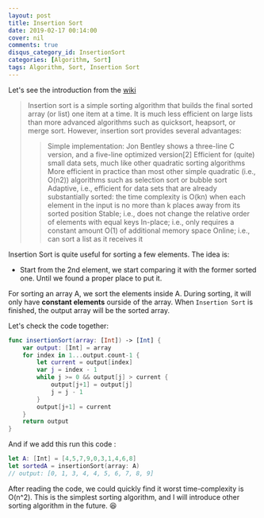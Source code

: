 ```yaml
---
layout: post
title: Insertion Sort
date: 2019-02-17 00:14:00
cover: nil
comments: true
disqus_category_id: InsertionSort
categories: [Algorithm, Sort]
tags: Algorithm, Sort, Insertion Sort
---
```


Let's see the introduction from the [wiki](https://en.wikipedia.org/wiki/Insertion_sort)

> Insertion sort is a simple sorting algorithm that builds the final sorted array (or list) one item at a time. It is much less efficient on large lists than more advanced algorithms such as quicksort, heapsort, or merge sort. However, insertion sort provides several advantages:
> 
>> Simple implementation: Jon Bentley shows a three-line C version, and a five-line optimized version[2]
>> Efficient for (quite) small data sets, much like other quadratic sorting algorithms
>> More efficient in practice than most other simple quadratic (i.e., O(n2)) algorithms such as selection sort or bubble sort
>> Adaptive, i.e., efficient for data sets that are already substantially sorted: the time complexity is O(kn) when each element in the input is no more than k places away from its sorted position
>> Stable; i.e., does not change the relative order of elements with equal keys
>> In-place; i.e., only requires a constant amount O(1) of additional memory space
>> Online; i.e., can sort a list as it receives it
> 

Insertion Sort is quite useful for sorting a few elements. The idea is:
- Start from the 2nd element, we start comparing it with the former sorted one. Until we found a proper place to put it. 

For sorting an array A, we sort the elements inside A. During sorting, it will only have **constant elements** ourside of the array. When `Insertion Sort` is finished, the output array will be the sorted array.

Let's check the code together:
```swift
func insertionSort(array: [Int]) -> [Int] {
    var output: [Int] = array
    for index in 1...output.count-1 {
        let current = output[index]
        var j = index - 1
        while j >= 0 && output[j] > current {
            output[j+1] = output[j]
            j = j - 1
        }
        output[j+1] = current
    }
    return output
}
```

And if we add this run this code : 
```swift
let A: [Int] = [4,5,7,9,0,3,1,4,6,8]
let sortedA = insertionSort(array: A)
// output: [0, 1, 3, 4, 4, 5, 6, 7, 8, 9]
```

After reading the code, we could quickly find it worst time-complexity is O(n^2). 
This is the simplest sorting algorithm, and I will introduce other sorting algorithm in the future. :satisfied:
